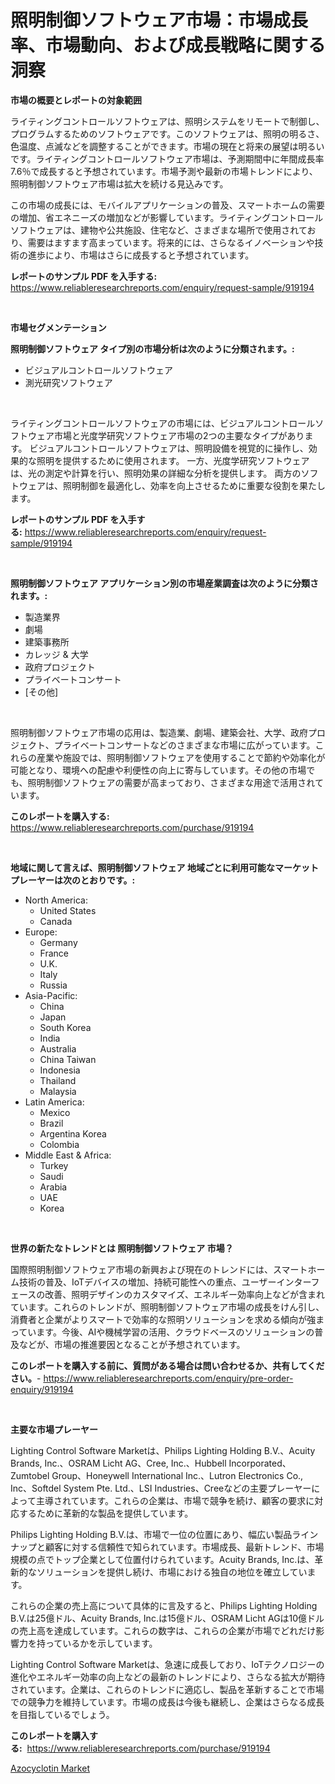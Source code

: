 <p><h1>照明制御ソフトウェア市場：市場成長率、市場動向、および成長戦略に関する洞察</h1></p><p><strong>市場の概要とレポートの対象範囲</strong></p>
<p><p>ライティングコントロールソフトウェアは、照明システムをリモートで制御し、プログラムするためのソフトウェアです。このソフトウェアは、照明の明るさ、色温度、点滅などを調整することができます。市場の現在と将来の展望は明るいです。ライティングコントロールソフトウェア市場は、予測期間中に年間成長率7.6％で成長すると予想されています。市場予測や最新の市場トレンドにより、照明制御ソフトウェア市場は拡大を続ける見込みです。</p><p>この市場の成長には、モバイルアプリケーションの普及、スマートホームの需要の増加、省エネニーズの増加などが影響しています。ライティングコントロールソフトウェアは、建物や公共施設、住宅など、さまざまな場所で使用されており、需要はますます高まっています。将来的には、さらなるイノベーションや技術の進歩により、市場はさらに成長すると予想されています。</p></p>
<p><strong>レポートのサンプル PDF を入手する:</strong> <a href="https://www.reliableresearchreports.com/enquiry/request-sample/919194">https://www.reliableresearchreports.com/enquiry/request-sample/919194</a></p>
<p>&nbsp;</p>
<p><strong>市場セグメンテーション</strong></p>
<p><strong>照明制御ソフトウェア タイプ別の市場分析は次のように分類されます。:</strong></p>
<p><ul><li>ビジュアルコントロールソフトウェア</li><li>測光研究ソフトウェア</li></ul></p>
<p>&nbsp;</p>
<p><p>ライティングコントロールソフトウェアの市場には、ビジュアルコントロールソフトウェア市場と光度学研究ソフトウェア市場の2つの主要なタイプがあります。 ビジュアルコントロールソフトウェアは、照明設備を視覚的に操作し、効果的な照明を提供するために使用されます。 一方、光度学研究ソフトウェアは、光の測定や計算を行い、照明効果の詳細な分析を提供します。 両方のソフトウェアは、照明制御を最適化し、効率を向上させるために重要な役割を果たします。</p></p>
<p><strong>レポートのサンプル PDF を入手する:</strong>&nbsp;<a href="https://www.reliableresearchreports.com/enquiry/request-sample/919194">https://www.reliableresearchreports.com/enquiry/request-sample/919194</a></p>
<p>&nbsp;</p>
<p><strong> 照明制御ソフトウェア アプリケーション別の市場産業調査は次のように分類されます。:</strong></p>
<p><ul><li>製造業界</li><li>劇場</li><li>建築事務所</li><li>カレッジ & 大学</li><li>政府プロジェクト</li><li>プライベートコンサート</li><li>[その他]</li></ul></p>
<p>&nbsp;</p>
<p><p>照明制御ソフトウェア市場の応用は、製造業、劇場、建築会社、大学、政府プロジェクト、プライベートコンサートなどのさまざまな市場に広がっています。これらの産業や施設では、照明制御ソフトウェアを使用することで節約や効率化が可能となり、環境への配慮や利便性の向上に寄与しています。その他の市場でも、照明制御ソフトウェアの需要が高まっており、さまざまな用途で活用されています。</p></p>
<p><strong>このレポートを購入する:</strong>&nbsp; <a href="https://www.reliableresearchreports.com/purchase/919194">https://www.reliableresearchreports.com/purchase/919194</a></p>
<p>&nbsp;</p>
<p><strong>地域に関して言えば、照明制御ソフトウェア 地域ごとに利用可能なマーケットプレーヤーは次のとおりです。:</strong></p>
<p><ul>
    <li>
        North America:
        <ul>
            <li>United States</li>
            <li>Canada</li>
        </ul>
    </li>
    <li>
        Europe:
        <ul>
            <li>Germany</li>
            <li>France</li>
            <li>U.K.</li>
            <li>Italy</li>
            <li>Russia</li>
        </ul>
    </li>
    <li>
        Asia-Pacific:
        <ul>
            <li>China</li>
            <li>Japan</li>
            <li>South Korea</li>
            <li>India</li>
            <li>Australia</li>
            <li>China Taiwan</li>
            <li>Indonesia</li>
            <li>Thailand</li>
            <li>Malaysia</li>
        </ul>
    </li>
    <li>
        Latin America:
        <ul>
            <li>Mexico</li>
            <li>Brazil</li>
            <li>Argentina Korea</li>
            <li>Colombia</li>
        </ul>
    </li>
    <li>
        Middle East & Africa:
        <ul>
            <li>Turkey</li>
            <li>Saudi</li>
            <li>Arabia</li>
            <li>UAE</li>
            <li>Korea</li>
        </ul>
    </li>
    </ul></p>
<p>&nbsp;</p>
<p><strong>世界の新たなトレンドとは 照明制御ソフトウェア 市場？</strong></p>
<p><p>国際照明制御ソフトウェア市場の新興および現在のトレンドには、スマートホーム技術の普及、IoTデバイスの増加、持続可能性への重点、ユーザーインターフェースの改善、照明デザインのカスタマイズ、エネルギー効率向上などが含まれています。これらのトレンドが、照明制御ソフトウェア市場の成長をけん引し、消費者と企業がよりスマートで効率的な照明ソリューションを求める傾向が強まっています。今後、AIや機械学習の活用、クラウドベースのソリューションの普及などが、市場の推進要因となることが予想されています。</p></p>
<p><strong>このレポートを購入する前に、質問がある場合は問い合わせるか、共有してください。</strong>- <a href="https://www.reliableresearchreports.com/enquiry/pre-order-enquiry/919194">https://www.reliableresearchreports.com/enquiry/pre-order-enquiry/919194</a></p>
<p>&nbsp;</p>
<p><strong>主要な市場プレーヤー</strong></p>
<p><p>Lighting Control Software Marketは、Philips Lighting Holding B.V.、Acuity Brands, Inc.、OSRAM Licht AG、Cree, Inc.、Hubbell Incorporated、Zumtobel Group、Honeywell International Inc.、Lutron Electronics Co., Inc、Softdel System Pte. Ltd.、LSI Industries、Creeなどの主要プレーヤーによって主導されています。これらの企業は、市場で競争を続け、顧客の要求に対応するために革新的な製品を提供しています。</p><p>Philips Lighting Holding B.V.は、市場で一位の位置にあり、幅広い製品ラインナップと顧客に対する信頼性で知られています。市場成長、最新トレンド、市場規模の点でトップ企業として位置付けられています。Acuity Brands, Inc.は、革新的なソリューションを提供し続け、市場における独自の地位を確立しています。</p><p>これらの企業の売上高について具体的に言及すると、Philips Lighting Holding B.V.は25億ドル、Acuity Brands, Inc.は15億ドル、OSRAM Licht AGは10億ドルの売上高を達成しています。これらの数字は、これらの企業が市場でどれだけ影響力を持っているかを示しています。</p><p>Lighting Control Software Marketは、急速に成長しており、IoTテクノロジーの進化やエネルギー効率の向上などの最新のトレンドにより、さらなる拡大が期待されています。企業は、これらのトレンドに適応し、製品を革新することで市場での競争力を維持しています。市場の成長は今後も継続し、企業はさらなる成長を目指しているでしょう。</p></p>
<p><strong>このレポートを購入する:</strong>&nbsp;&nbsp;<a href="https://www.reliableresearchreports.com/purchase/919194">https://www.reliableresearchreports.com/purchase/919194</a></p>
<p><p><a href="https://github.com/moyahfrancoestellec51j635wcx/Market-Research-Report-List-1/blob/main/azocyclotin-market.md">Azocyclotin Market</a></p></p>